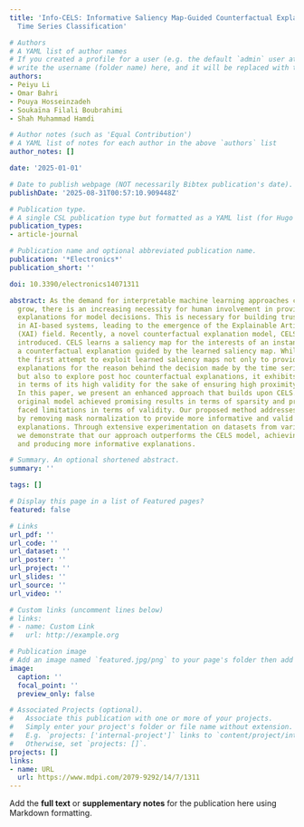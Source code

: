 ```yaml
---
title: 'Info-CELS: Informative Saliency Map-Guided Counterfactual Explanation for
  Time Series Classification'

# Authors
# A YAML list of author names
# If you created a profile for a user (e.g. the default `admin` user at `content/authors/admin/`), 
# write the username (folder name) here, and it will be replaced with their full name and linked to their profile.
authors:
- Peiyu Li
- Omar Bahri
- Pouya Hosseinzadeh
- Soukaïna Filali Boubrahimi
- Shah Muhammad Hamdi

# Author notes (such as 'Equal Contribution')
# A YAML list of notes for each author in the above `authors` list
author_notes: []

date: '2025-01-01'

# Date to publish webpage (NOT necessarily Bibtex publication's date).
publishDate: '2025-08-31T00:57:10.909448Z'

# Publication type.
# A single CSL publication type but formatted as a YAML list (for Hugo requirements).
publication_types:
- article-journal

# Publication name and optional abbreviated publication name.
publication: '*Electronics*'
publication_short: ''

doi: 10.3390/electronics14071311

abstract: As the demand for interpretable machine learning approaches continues to
  grow, there is an increasing necessity for human involvement in providing informative
  explanations for model decisions. This is necessary for building trust and transparency
  in AI-based systems, leading to the emergence of the Explainable Artificial Intelligence
  (XAI) field. Recently, a novel counterfactual explanation model, CELS, has been
  introduced. CELS learns a saliency map for the interests of an instance and generates
  a counterfactual explanation guided by the learned saliency map. While CELS represents
  the first attempt to exploit learned saliency maps not only to provide intuitive
  explanations for the reason behind the decision made by the time series classifier
  but also to explore post hoc counterfactual explanations, it exhibits limitations
  in terms of its high validity for the sake of ensuring high proximity and sparsity.
  In this paper, we present an enhanced approach that builds upon CELS. While the
  original model achieved promising results in terms of sparsity and proximity, it
  faced limitations in terms of validity. Our proposed method addresses this limitation
  by removing mask normalization to provide more informative and valid counterfactual
  explanations. Through extensive experimentation on datasets from various domains,
  we demonstrate that our approach outperforms the CELS model, achieving higher validity
  and producing more informative explanations.

# Summary. An optional shortened abstract.
summary: ''

tags: []

# Display this page in a list of Featured pages?
featured: false

# Links
url_pdf: ''
url_code: ''
url_dataset: ''
url_poster: ''
url_project: ''
url_slides: ''
url_source: ''
url_video: ''

# Custom links (uncomment lines below)
# links:
# - name: Custom Link
#   url: http://example.org

# Publication image
# Add an image named `featured.jpg/png` to your page's folder then add a caption below.
image:
  caption: ''
  focal_point: ''
  preview_only: false

# Associated Projects (optional).
#   Associate this publication with one or more of your projects.
#   Simply enter your project's folder or file name without extension.
#   E.g. `projects: ['internal-project']` links to `content/project/internal-project/index.md`.
#   Otherwise, set `projects: []`.
projects: []
links:
- name: URL
  url: https://www.mdpi.com/2079-9292/14/7/1311
---
```


Add the **full text** or **supplementary notes** for the publication here using Markdown formatting.
